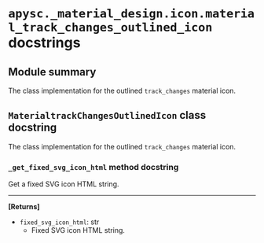 # `apysc._material_design.icon.material_track_changes_outlined_icon` docstrings

## Module summary

The class implementation for the outlined `track_changes` material icon.

## `MaterialtrackChangesOutlinedIcon` class docstring

The class implementation for the outlined `track_changes` material icon.

### `_get_fixed_svg_icon_html` method docstring

Get a fixed SVG icon HTML string.<hr>

**[Returns]**

- `fixed_svg_icon_html`: str
  - Fixed SVG icon HTML string.